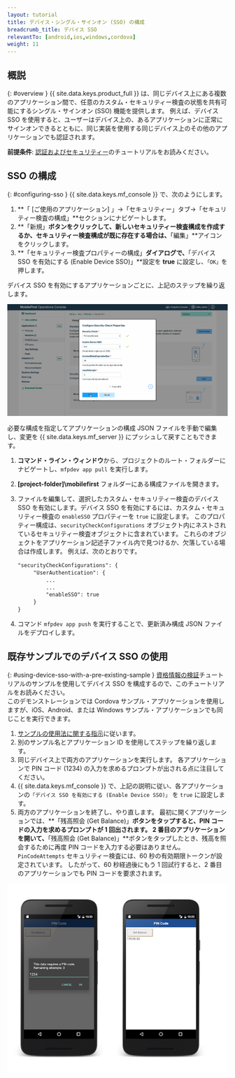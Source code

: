 ```yaml
---
layout: tutorial
title: デバイス・シングル・サインオン (SSO) の構成
breadcrumb_title: デバイス SSO
relevantTo: [android,ios,windows,cordova]
weight: 11
---
```

<!-- NLS_CHARSET=UTF-8 -->
## 概説
{: #overview }
{{ site.data.keys.product_full }} は、同じデバイス上にある複数のアプリケーション間で、任意のカスタム・セキュリティー検査の状態を共有可能にするシングル・サインオン (SSO) 機能を提供します。 例えば、デバイス SSO を使用すると、ユーザーはデバイス上の、あるアプリケーションに正常にサインオンできるとともに、同じ実装を使用する同じデバイス上のその他のアプリケーションでも認証されます。

**前提条件**: [認証およびセキュリティー](../)のチュートリアルをお読みください。

## SSO の構成
{: #configuring-sso }
{{ site.data.keys.mf_console }} で、次のようにします。

1. **「 [ご使用のアプリケーション] 」→「セキュリティー」タブ→「セキュリティー検査の構成」**セクションにナビゲートします。
2. **「新規」**ボタンをクリックして、新しいセキュリティー検査構成を作成するか、セキュリティー検査構成が既に存在する場合は、**「編集」**アイコンをクリックします。
3. **「セキュリティー検査プロパティーの構成」**ダイアログで、**「デバイス SSO を有効にする (Enable Device SSO)」**設定を **true** に設定し、`「OK」`を押します。

デバイス SSO を有効にするアプリケーションごとに、上記のステップを繰り返します。

<img class="gifplayer" alt="{{ site.data.keys.mf_console }} でのデバイス SSO の構成" src="enable-device-sso.png"/>

必要な構成を指定してアプリケーションの構成 JSON ファイルを手動で編集し、変更を {{ site.data.keys.mf_server }} にプッシュして戻すこともできます。

1. **コマンド・ライン・ウィンドウ**から、プロジェクトのルート・フォルダーにナビゲートし、`mfpdev app pull` を実行します。
2. **[project-folder]\mobilefirst** フォルダーにある構成ファイルを開きます。
3. ファイルを編集して、選択したカスタム・セキュリティー検査のデバイス SSO を有効にします。デバイス SSO を有効にするには、カスタム・セキュリティー検査の `enableSSO` プロパティーを `true` に設定します。 このプロパティー構成は、`securityCheckConfigurations` オブジェクト内にネストされているセキュリティー検査オブジェクトに含まれています。 これらのオブジェクトをアプリケーション記述子ファイル内で見つけるか、欠落している場合は作成します。 例えば、次のとおりです。

   ```xml
   "securityCheckConfigurations": {
        "UserAuthentication": {
            ...
            ...
            "enableSSO": true
        }
   }
   ```
   
4. コマンド `mfpdev app push` を実行することで、更新済み構成 JSON ファイルをデプロイします。

## 既存サンプルでのデバイス SSO の使用
{: #using-device-sso-with-a-pre-existing-sample }
[資格情報の検証](../credentials-validation/)チュートリアルのサンプルを使用してデバイス SSO を構成するので、このチュートリアルをお読みください。  
このデモンストレーションでは Cordova サンプル・アプリケーションを使用しますが、iOS、Android、または Windows サンプル・アプリケーションでも同じことを実行できます。

1. [サンプルの使用法に関する指示](../credentials-validation/javascript/#sample-usage)に従います。
2. 別のサンプル名とアプリケーション ID を使用してステップを繰り返します。
3. 同じデバイス上で両方のアプリケーションを実行します。 各アプリケーションで PIN コード (1234) の入力を求めるプロンプトが出される点に注目してください。
4. {{ site.data.keys.mf_console }} で、上記の説明に従い、各アプリケーションの`「デバイス SSO を有効にする (Enable Device SSO)」` を `true` に設定します。
5. 両方のアプリケーションを終了し、やり直します。 最初に開くアプリケーションでは、**「残高照会 (Get Balance)」**ボタンをタップすると、PIN コードの入力を求めるプロンプトが 1 回出されます。 2 番目のアプリケーションを開いて、**「残高照会 (Get Balance)」**ボタンをタップしたとき、残高を照会するために再度 PIN コードを入力する必要はありません。
`
PinCodeAttempts` セキュリティー検査には、60 秒の有効期限トークンが設定されています。 したがって、60 秒経過後にもう 1 回試行すると、2 番目のアプリケーションでも PIN コードを要求されます。

![PIN コード Cordova サンプル・アプリケーション](pincode-attempts-cordova.png)
